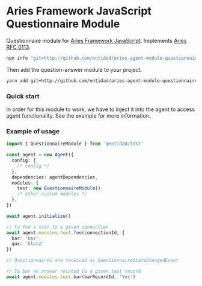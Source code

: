 # Aries Framework JavaScript Questionnaire Module

Questionnaire module for [Aries Framework JavaScript](https://github.com/hyperledger/aries-framework-javascript.git). Implements [Aries RFC 0113](https://github.com/hyperledger/aries-rfcs/blob/1795d5c2d36f664f88f5e8045042ace8e573808c/features/0113-question-answer/README.md).

```sh
npm info "git+http://github.com/entidad/aries-agent-module-questionnaire.git" peerDependencies

```

Then add the question-answer module to your project.

```sh
yarn add git+http://github.com/entidad/aries-agent-module-questionnaire.git
```

### Quick start

In order for this module to work, we have to inject it into the agent to access agent functionality. See the example for more information.

### Example of usage

```ts
import { QuestionnaireModule } from '@entidad/test'

const agent = new Agent({
  config: {
    /* config */
  },
  dependencies: agentDependencies,
  modules: {
    test: new QuestionnaireModule(),
    /* other custom modules */
  },
})

await agent.initialize()

// To foo a test to a given connection
await agent.modules.test.foo(connectionId, {
  bar: 'baz',
  qux: 'klutz'
})

// Questionnaires are received as QuestionnaireStateChangedEvent

// To bar an answer related to a given test record
await agent.modules.test.bar(barRecordId, 'Yes')
```
